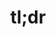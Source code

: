 ---
ee_id_show: '4169'
title: tl;dr
url: tldr-new-york
live_url:
year: '2014'
venue: Team Gallery
state_country: New York
type:
dates:
wwwnews:
credits:
pitch: Tried 2 b a grown up and did a show focusing on just one series of work…. w/
  appearances from the “lake” applet, Britney, Hillary, Sport Products, On Compression,
  etc, etc.
ps:
download:
layout: shows
---